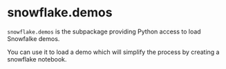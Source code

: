 # snowflake.demos

`snowflake.demos` is the subpackage providing Python access to load Snowfalke demos.

You can use it to load a demo which will simplify the process by creating a snowflake notebook. 
